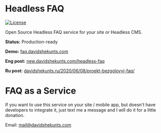 # Headless FAQ
[![License](https://img.shields.io/github/license/mashape/apistatus.svg?style=flat-square)](https://github.com/Dionid/headless-faq/blob/master/LICENSE.md)

Open Source Headless FAQ service for your site or Headless CMS.

**Status:** Production-ready

**Demo:** [faq.davidshekunts.com](https://faq.davidshekunts.com)

**Eng post:** [new.davidshekunts.com/headless-faq](https://new.davidshekunts.com/headless-faq/)

**Ru post:** [davidshekunts.ru/2020/06/08/proekt-bezgolovyj-faq/](https://davidshekunts.ru/2020/06/08/proekt-bezgolovyj-faq/)

# FAQ as a Service

If you want to use this service on your site / mobile app, but doesn't have developers to
integrate it, just text me a message and I will do it for a little donation.

Email: mail@davidshekunts.com